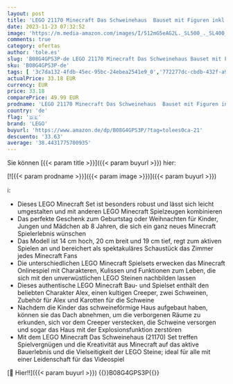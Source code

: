 ```yaml
---
layout: post
title: 'LEGO 21170 Minecraft Das Schweinehaus  Bauset mit Figuren inkl. Alex  Creeper und 2 Schweinefiguren  Tier-Spielzeug  Konstruktionsspielzeug  Geschenk für Jungen  Mädchen und alle Kinder ab 8 Jahren'
date: 2023-11-23 07:32:52
image: 'https://m.media-amazon.com/images/I/512mG5eAG2L._SL500_._SL400_.jpg'
comments: true
category: ofertas
author: 'tole.es'
slug: 'B08G4GPS3P-de LEGO 21170 Minecraft Das Schweinehaus Bauset mit Figuren...'
sku: 'B08G4GPS3P-de'
tags: [ '3c7da132-4fdb-45ec-95bc-24ebea2541e9_0','772277dc-cbdb-432f-a915-25a321e9ed8c_0','772277dc-cbdb-432f-a915-25a321e9ed8c_3001','772277dc-cbdb-432f-a915-25a321e9ed8c_3901','772277dc-cbdb-432f-a915-25a321e9ed8c_4401','772277dc-cbdb-432f-a915-25a321e9ed8c_9901','Arborist Merchandising Root','Bau- & Konstruktionsspielzeug','Bauspielzeug & Konstruktionsspielzeug','Bauspielzeugsets','Custom Stores','Kunden-Favoriten: Spielzeug','LEGO','Selektion1','Self Service','Special Features Stores','Spiele, Spielzeug und Sammlerstücke für große Kinder','Spielzeug','Xmas23 Most wanted Toys','lego','🇩🇪', ]
actualPrice: 33.18 EUR
currency: EUR
price: 33.18
comparePrice: 49.99 EUR
prodname: 'LEGO 21170 Minecraft Das Schweinehaus  Bauset mit Figuren inkl. Alex  Creeper und 2 Schweinefiguren  Tier-Spielzeug  Konstruktionsspielzeug  Geschenk für Jungen  Mädchen und alle Kinder ab 8 Jahren'
country: 'de'
flag: '🇩🇪'
brand: 'LEGO'
buyurl: 'https://www.amazon.de/dp/B08G4GPS3P/?tag=tolees0ca-21'
descuento: '33.63'
average: '38.4431775700935'
---
```


Sie können [{{< param title >}}]({{< param buyurl >}}) hier:

[![{{< param prodname >}}]({{< param image >}})]({{< param buyurl >}})

ℹ️:

- Dieses LEGO Minecraft Set ist besonders robust und lässt sich leicht umgestalten und mit anderen LEGO Minecraft Spielzeugen kombinieren
- Das perfekte Geschenk zum Geburtstag oder Weihnachten für Kinder, Jungen und Mädchen ab 8 Jahren, die sich ein ganz neues Minecraft Spielerlebnis wünschen
- Das Modell ist 14 cm hoch, 20 cm breit und 19 cm tief, regt zum aktiven Spielen an und bereichert als spektakuläres Schaustück das Zimmer jedes Minecraft Fans
- Die unterschiedlichen LEGO Minecraft Spielsets erwecken das Minecraft Onlinespiel mit Charakteren, Kulissen und Funktionen zum Leben, die sich mit den unverwüstlichen LEGO Steinen nachbilden lassen
- Dieses authentische LEGO Minecraft Bau- und Spielset enthält den beliebten Charakter Alex, einen kultigen Creeper, zwei Schweinen, Zubehör für Alex und Karotten für die Schweine
- Nachdem die Kinder das schweineförmige Haus aufgebaut haben, können sie das Dach abnehmen, um die verborgenen Räume zu erkunden, sich vor dem Creeper verstecken, die Schweine versorgen und sogar das Haus mit der Explosionsfunktion zerstören
- Mit dem LEGO Minecraft Das Schweinehaus (21170) Set treffen Spielvergnügen und die Kreativität aus Minecraft auf das aktive Bauerlebnis und die Vielseitigkeit der LEGO Steine; ideal für alle mit einer Leidenschaft für das Videospiel

[🛒 Hier!!]({{< param buyurl >}})
{{<world>}}B08G4GPS3P{{</world>}}
